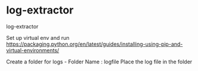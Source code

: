# log-extractor
log-extractor

Set up virtual env and run
https://packaging.python.org/en/latest/guides/installing-using-pip-and-virtual-environments/


Create a folder for logs - Folder Name : logfile
Place the log file in the folder 
